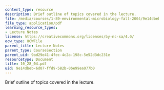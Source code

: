 ```yaml
---
content_type: resource
description: Brief outline of topics covered in the lecture.
file: /media/courses/1-89-environmental-microbiology-fall-2004/9e14dbeb6d07ffd9582b0be99ea077b0_10_28_04.pdf
file_type: application/pdf
learning_resource_types:
- Lecture Notes
license: https://creativecommons.org/licenses/by-nc-sa/4.0/
ocw_type: OCWFile
parent_title: Lecture Notes
parent_type: CourseSection
parent_uid: 9ad29e41-4fec-4c2a-198c-5e52d3dc231e
resourcetype: Document
title: 10_28_04.pdf
uid: 9e14dbeb-6d07-ffd9-582b-0be99ea077b0
---
```

Brief outline of topics covered in the lecture.